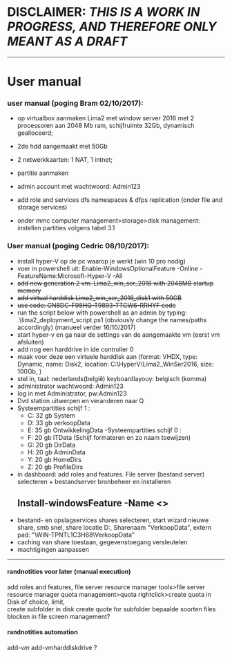 # DISCLAIMER: _THIS IS A WORK IN PROGRESS, AND THEREFORE ONLY MEANT AS A DRAFT_

***


# User manual

### user manual (poging Bram 02/10/2017):

- op virtualbox aanmaken Lima2 met window server 2016 met 2 processoren aan 2048 Mb ram, schijfruimte 32Gb, dynamisch gealloceerd;
- 2de hdd aangemaakt met 50Gb
- 2 netwerkkaarten: 1 NAT, 1 intnet;

- partitie aanmaken

- admin account met wachtwoord: Admin123

- add role and services dfs namespaces & dfps replication (onder file and storage services)
- onder mmc computer management>storage>disk management: instellen partities volgens tabel 3.1

### User manual (poging Cedric 08/10/2017):

- install hyper-V op de pc waarop je werkt (win 10 pro nodig)
- voer in powershell uit: Enable-WindowsOptionalFeature -Online -FeatureName:Microsoft-Hyper-V -All
- ~~add new generation 2 vm: Lima2_win_ser_2016 with 2048MB startup memory~~
- ~~add virtual harddisk Lima2_win_ser_2016_disk1 with 50GB~~
- ~~use code: GN8DC-F98HQ-T9893-TTGW6-RRHYF code~~
- run the script below with powershell as an admin by typing: .\lima2_deployment_script.ps1 (obviously change the names/paths accordingly)
(manueel verder 16/10/2017)
- start hyper-v en ga naar de settings van de aangemaakte vm (eerst vm afsluiten)
- add nog een harddrive in ide controller 0
- maak voor deze een virtuele harddisk aan (format: VHDX, type: Dynamic, name: Disk2, location: C:\HyperV\Lima2_WinSer2016\, size: 100Gb, )  
- stel in, taal: nederlands(belgiê) keyboardlayouy: belgisch (komma)
- administrator wachtwoord: Admin123
- log in met Administrator, pw:Admin123 
- Dvd station uitwerpen en veranderen naar Q
- Systeempartities schijf 1 : 
	- C: 32 gb System 
	- D: 33 gb verkoopData
	- E: 35 gb OntwikkelingData
-Systeempartities schijf 0 : 
	- F: 20 gb ITData  (Schijf formateren en zo naam toewijzen)
	- G: 20 gb DirData 
	- H: 20 gb AdminData
	- Y: 20 gb HomeDirs
	- Z: 20 gb ProfileDirs
- in dashboard: add roles and features. File server (bestand server) selecteren + bestandserver bronbeheer en installeren
  ## Install-windowsFeature -Name <>
- bestand- en opslagservices shares selecteren, start wizard nieuwe share, smb snel, share locatie D:, Sharenaam "VerkoopData", extern pad: "\\WIN-TPNTL1C3H68\VerkoopData"
- caching van share toestaan, gegevenstoegang versleutelen 
- machtigingen aanpassen
       
***
      
#### randnotities voor later (manual execution) 

add roles and features, file server resource manager
tools>file server resource manager
quota management>quota
rightclick>create quota in Disk of choice, limit,   
create subfolder in disk
create quote for subfolder
bepaalde soorten files blocken in file screen management?

#### randnotities automation
add-*vm*
add-vmharddiskdrive ?
